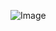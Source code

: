   ![Image](https://github.com/user-attachments/assets/31cb2943-d78c-4c39-8a40-d17604942228)
  
     
 
    
  
  
